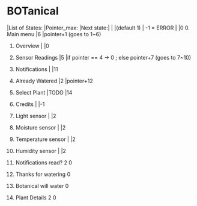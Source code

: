 # BOTanical

|List of States:			|Pointer_max:	|Next state:|
|				|(default 1)	|
-1 = ERROR			|		|0
0.	Main menu		|6		|pointer+1 (goes to 1~6)

1.	Overview		|		|0
2.	Sensor Readings		|5		|if pointer == 4 -> 0 ; else pointer+7 (goes to 7~10)
3.	Notifications		|		|11
4.	Already Watered		|2		|pointer+12
5.	Select Plant		|TODO		|14
6.	Credits			|		|-1

7.	Light sensor		|		|2
8.	Moisture sensor		|		|2
9.	Temperature sensor	|		|2
10.	Humidity sensor		|		|2

11.	Notifications read?	2		0

12.	Thanks for watering			0
13.	Botanical will water			0

14.	Plant Details		2		0
